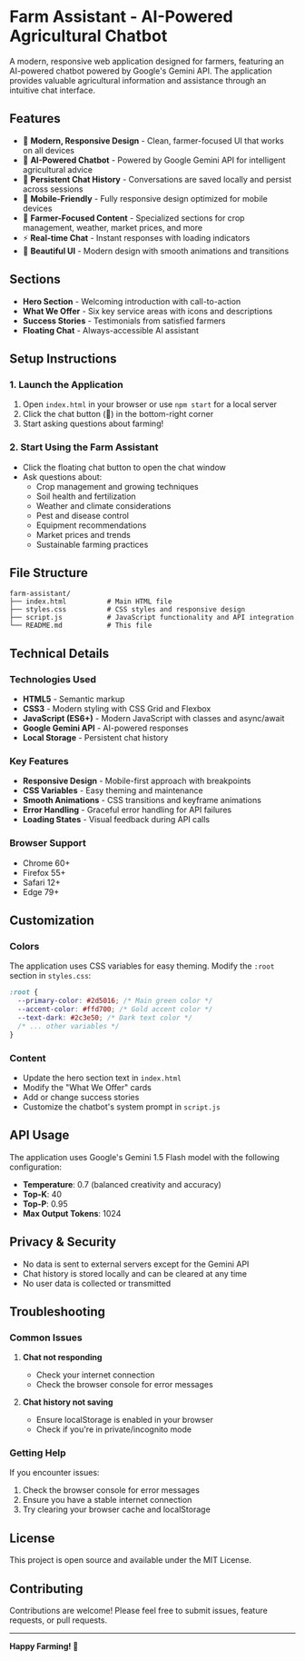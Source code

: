 # Farm Assistant - AI-Powered Agricultural Chatbot

A modern, responsive web application designed for farmers, featuring an AI-powered chatbot powered by Google's Gemini API. The application provides valuable agricultural information and assistance through an intuitive chat interface.

## Features

- 🌱 **Modern, Responsive Design** - Clean, farmer-focused UI that works on all devices
- 🤖 **AI-Powered Chatbot** - Powered by Google Gemini API for intelligent agricultural advice
- 💾 **Persistent Chat History** - Conversations are saved locally and persist across sessions
- 📱 **Mobile-Friendly** - Fully responsive design optimized for mobile devices
- 🎯 **Farmer-Focused Content** - Specialized sections for crop management, weather, market prices, and more
- ⚡ **Real-time Chat** - Instant responses with loading indicators
- 🎨 **Beautiful UI** - Modern design with smooth animations and transitions

## Sections

- **Hero Section** - Welcoming introduction with call-to-action
- **What We Offer** - Six key service areas with icons and descriptions
- **Success Stories** - Testimonials from satisfied farmers
- **Floating Chat** - Always-accessible AI assistant

## Setup Instructions

### 1. Launch the Application

1. Open `index.html` in your browser or use `npm start` for a local server
2. Click the chat button (💬) in the bottom-right corner
3. Start asking questions about farming!

### 2. Start Using the Farm Assistant

- Click the floating chat button to open the chat window
- Ask questions about:
  - Crop management and growing techniques
  - Soil health and fertilization
  - Weather and climate considerations
  - Pest and disease control
  - Equipment recommendations
  - Market prices and trends
  - Sustainable farming practices

## File Structure

```
farm-assistant/
├── index.html          # Main HTML file
├── styles.css          # CSS styles and responsive design
├── script.js           # JavaScript functionality and API integration
└── README.md           # This file
```

## Technical Details

### Technologies Used

- **HTML5** - Semantic markup
- **CSS3** - Modern styling with CSS Grid and Flexbox
- **JavaScript (ES6+)** - Modern JavaScript with classes and async/await
- **Google Gemini API** - AI-powered responses
- **Local Storage** - Persistent chat history

### Key Features

- **Responsive Design** - Mobile-first approach with breakpoints
- **CSS Variables** - Easy theming and maintenance
- **Smooth Animations** - CSS transitions and keyframe animations
- **Error Handling** - Graceful error handling for API failures
- **Loading States** - Visual feedback during API calls

### Browser Support

- Chrome 60+
- Firefox 55+
- Safari 12+
- Edge 79+

## Customization

### Colors

The application uses CSS variables for easy theming. Modify the `:root` section in `styles.css`:

```css
:root {
  --primary-color: #2d5016; /* Main green color */
  --accent-color: #ffd700; /* Gold accent color */
  --text-dark: #2c3e50; /* Dark text color */
  /* ... other variables */
}
```

### Content

- Update the hero section text in `index.html`
- Modify the "What We Offer" cards
- Add or change success stories
- Customize the chatbot's system prompt in `script.js`

## API Usage

The application uses Google's Gemini 1.5 Flash model with the following configuration:

- **Temperature**: 0.7 (balanced creativity and accuracy)
- **Top-K**: 40
- **Top-P**: 0.95
- **Max Output Tokens**: 1024

## Privacy & Security

- No data is sent to external servers except for the Gemini API
- Chat history is stored locally and can be cleared at any time
- No user data is collected or transmitted

## Troubleshooting

### Common Issues

1. **Chat not responding**

   - Check your internet connection
   - Check the browser console for error messages

2. **Chat history not saving**
   - Ensure localStorage is enabled in your browser
   - Check if you're in private/incognito mode

### Getting Help

If you encounter issues:

1. Check the browser console for error messages
2. Ensure you have a stable internet connection
3. Try clearing your browser cache and localStorage

## License

This project is open source and available under the MIT License.

## Contributing

Contributions are welcome! Please feel free to submit issues, feature requests, or pull requests.

---

**Happy Farming! 🌱**
